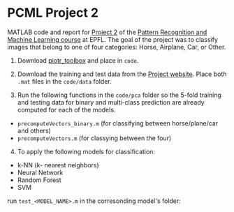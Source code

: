 # PCML Project 2
MATLAB code and report for [Project 2](http://icapeople.epfl.ch/mekhan/pcml15/project-2/objectDetection.html) of the [Pattern Recognition and Machine Learning course](http://icapeople.epfl.ch/mekhan/pcml15.html) at EPFL. The goal of the project was to classify images that belong to one of four categories: Horse, Airplane, Car, or Other.

1) Download [piotr_toolbox](http://cvlabwww.epfl.ch/~cjbecker/tmp/piotr_toolbox.zip) and place in `code`.

2) Download the training and test data from the [Project website](http://icapeople.epfl.ch/mekhan/pcml15/project-2/index.html). Place both `.mat` files in the `code/data` folder.

3) Run the following functions in the `code/pca` folder so the 5-fold training and testing data for binary and multi-class prediction are already computed for each of the models.

* `precomputeVectors_binary.m`  (for classifying between horse/plane/car and others)
* `precomputeVectors.m`         (for classying between the four)

4) To apply the following models for classification:

* k-NN (k- nearest neighbors)
* Neural Network
* Random Forest
* SVM

run `test_<MODEL_NAME>.m` in the corresonding model's folder:


